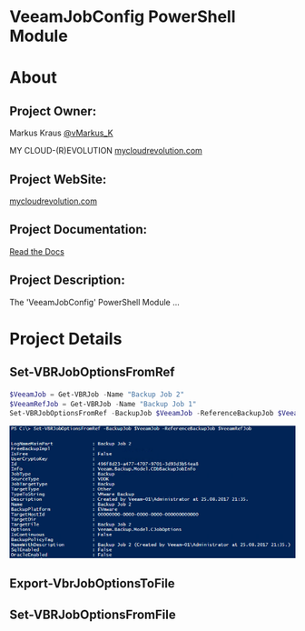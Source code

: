 VeeamJobConfig PowerShell Module
=============

# About

## Project Owner:

Markus Kraus [@vMarkus_K](https://twitter.com/vMarkus_K)

MY CLOUD-(R)EVOLUTION [mycloudrevolution.com](http://mycloudrevolution.com/)

## Project WebSite:

[mycloudrevolution.com](http://mycloudrevolution.com/)

## Project Documentation:

[Read the Docs](http://readthedocs.io/)

## Project Description:

The 'VeeamJobConfig' PowerShell Module ...

# Project Details

## Set-VBRJobOptionsFromRef

 ```PowerShell
$VeeamJob = Get-VBRJob -Name "Backup Job 2"
$VeeamRefJob = Get-VBRJob -Name "Backup Job 1"
Set-VBRJobOptionsFromRef -BackupJob $VeeamJob -ReferenceBackupJob $VeeamRefJob
```
![Set-VBRJobOptionsFromRef](/media/Set-VBRJobOptionsFromRef.png)

## Export-VbrJobOptionsToFile

## Set-VBRJobOptionsFromFile